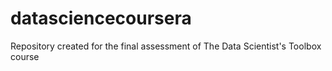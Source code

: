 # datasciencecoursera
Repository created for the final assessment of The Data Scientist's Toolbox course
